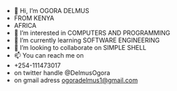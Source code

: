 - 👋 Hi, I’m OGORA DELMUS
- FROM KENYA 
- AFRICA
- 👀 I’m interested in COMPUTERS AND PROGRAMMING
- 🌱 I’m currently learning SOFTWARE ENGINEERING
- 💞️ I’m looking to collaborate on SIMPLE SHELL
- 📫 You can reach me on 
- +254-111473017
- on twitter handle @DelmusOgora
- on gmail adress ogoradelmus1@gmail.com
               

<!---
DELMUS1M/DELMUS1M is a ✨ special ✨ repository because its `README.md` (this file) appears on your GitHub profile.
You can click the Preview link to take a look at your changes.
--->
